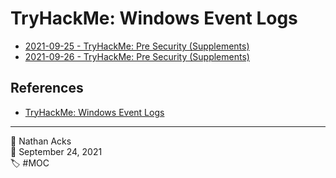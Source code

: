 # TryHackMe: Windows Event Logs

* [2021-09-25 - TryHackMe: Pre Security (Supplements)](../log/2021-09-25-tryhackme-pre-security-supplements.md)
* [2021-09-26 - TryHackMe: Pre Security (Supplements)](../log/2021-09-26-tryhackme-pre-security-supplements.md)

## References

* [TryHackMe: Windows Event Logs](https://tryhackme.com/room/windowseventlogs)

- - - -

<span aria-hidden="true">👤</span> Nathan Acks  
<span aria-hidden="true">📅</span> September 24, 2021  
<span aria-hidden="true">🏷️</span> #MOC
